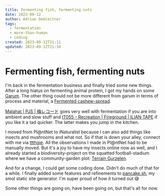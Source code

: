 ```yaml
---
title: Fermenting fish, fermenting nuts
date: 2023-09-12
author: Adrian Demleitner
tags:
  - fermentation
  - more-than-human
  - coding
created: 2023-09-12T21:11
updated: 2023-09-12T21:34
---
```

# Fermenting fish, fermenting nuts
I'm back in the fermentation business and finally tried some new things. After a long hiatus on fermenting animal protein, I got my hands on some [Garum](notes/Garum.md). The other thing could not be more different from garum in terms of process and material, a [Fermented cashew-spread](notes/Fermented%20cashew-spread.md).

[Malahat | PJS | 梅レコード](https://umerecords.bandcamp.com/album/malahat) goes very well with fermentation if you are into ambient and slow stuff and [IT055 - Recreation | Fireground | ILIAN TAPE](https://iliantape.bandcamp.com/album/it055-recreation) if you like it a tad quicker. The latter makes you jump in the kitchen.

I moved from Pl@ntNet to iNaturalist because I can also add things like insects and mushrooms and what not. So if that is down your alley, connect with me via [ttthgie](https://www.inaturalist.org/people/ttthgie). All the observations I made in Pl@ntNet had to be manually moved. But it's a joy to have my insects online now as well, and I already started a biodiversity-project on the squatted football-stadium where we have a community-garden plot: [Terrain Gurzelen](https://www.inaturalist.org/projects/terrain-gurzelen). 

And for a change, I could get some coding done. Didn't do much of that for a while. I finally added some features and refinements to [pancake.sh](https://codeberg.org/thgie/pancake.sh), my smol static site generator. I'm super proud of how it turned out 😅

Some other things are going on, have been going on, but that's all for now.